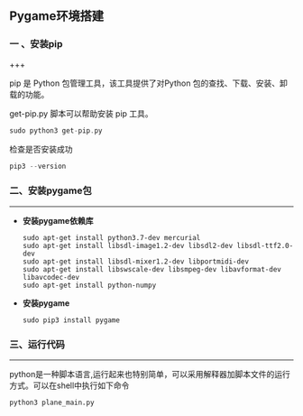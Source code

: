 ##  Pygame环境搭建

### 一 、安装pip

+++

pip 是 Python 包管理工具，该工具提供了对Python 包的查找、下载、安装、卸载的功能。

get-pip.py 脚本可以帮助安装 pip 工具。

````c
sudo python3 get-pip.py
````

检查是否安装成功

```c
pip3 --version
```



### 二、安装pygame包

---

* **安装pygame依赖库**

  ```
  sudo apt-get install python3.7-dev mercurial
  sudo apt-get install libsdl-image1.2-dev libsdl2-dev libsdl-ttf2.0-dev
  sudo apt-get install libsdl-mixer1.2-dev libportmidi-dev
  sudo apt-get install libswscale-dev libsmpeg-dev libavformat-dev libavcodec-dev
  sudo apt-get install python-numpy
  ```

* **安装pygame**

  ```
  sudo pip3 install pygame
  ```

  

### 三、运行代码

----

python是一种脚本语言,运行起来也特别简单，可以采用解释器加脚本文件的运行方式。可以在shell中执行如下命令

```
python3 plane_main.py
```







